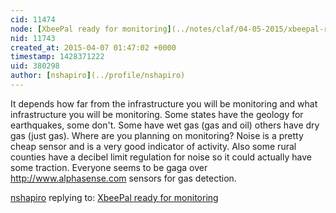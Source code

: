 ```yaml
---
cid: 11474
node: [XbeePal ready for monitoring](../notes/claf/04-05-2015/xbeepal-ready-for-monitoring)
nid: 11743
created_at: 2015-04-07 01:47:02 +0000
timestamp: 1428371222
uid: 380298
author: [nshapiro](../profile/nshapiro)
---
```


It depends how far from the infrastructure you will be monitoring and what infrastructure you will be monitoring. Some states have the geology for earthquakes, some don't. Some have wet gas (gas and oil) others have dry gas (just gas). Where are you planning on monitoring?  Noise is a pretty cheap sensor and is a very good indicator of activity. Also some rural counties have a decibel limit regulation for noise so it could actually have some traction.  Everyone seems to be gaga over http://www.alphasense.com sensors for gas detection. 

[nshapiro](../profile/nshapiro) replying to: [XbeePal ready for monitoring](../notes/claf/04-05-2015/xbeepal-ready-for-monitoring)

